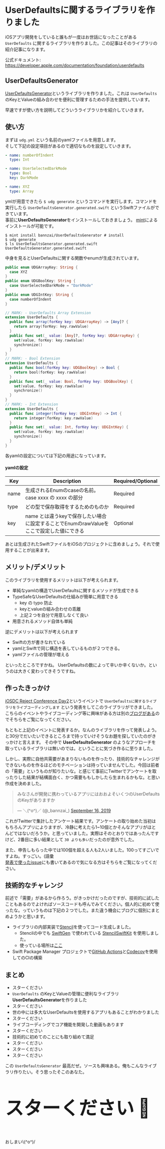 # UserDefaultsに関するライブラリを作りました
iOSアプリ開発をしていると誰もが一度はお世話になったことがある `UserDefaults` に関するライブラリを作りました。この記事はそのライブラリの紹介記事になります。

公式ドキュメント: https://developer.apple.com/documentation/foundation/userdefaults

## UserDefaultsGenerator
[UserDefaultsGenerator](https://github.com/bannzai/UserDefaultsGenerator)というライブラリを作りました。これは `UserDefaults` のKeyとValueの組み合わせを便利に管理するための手法を提供しています。  

早速ですが使い方を説明してどういうライブラリかを紹介していきます。

## 使い方
まずは `udg.yml` という名前のyamlファイルを用意します。  
そして下記の設定項目があるので適切なものを設定していきます。

```yml
- name: numberOfIndent
  type: Int

- name: UserSelectedDarkMode
  type: Bool
  key: DarkMode

- name: XYZ
  type: Array
```

ymlが用意できたら `$ udg generate` というコマンドを実行します。コマンドを実行したら `UserDefaultsGenerator.generated.swift` というSwiftファイルができています。  
事前に**UserDefaultsGenerator**をインストールしておきましょう。 [mint](https://github.com/yonaskolb/Mint)によるインストールが可能です。

```shell
$ mint install bannzai/UserDefaultsGenerator # install
$ udg generate
$ ls UserDefaultsGenerator.generated.swift
UserDefaultsGenerator.generated.swift
```

中身を見るとUserDefaultsに関する関数やenumが生成されています。

```swift
public enum UDGArrayKey: String {
  case XYZ
}
public enum UDGBoolKey: String {
  case UserSelectedDarkMode = "DarkMode"
}
public enum UDGIntKey: String {
  case numberOfIndent
}

// MARK: - UserDefaults Array Extension
extension UserDefaults {
  public func array(forKey key: UDGArrayKey) -> [Any]? {
    return array(forKey: key.rawValue)
  }
  public func set(_ value: [Any]?, forKey key: UDGArrayKey) {
    set(value, forKey: key.rawValue)
    synchronize()
  }
}
// MARK: - Bool Extension
extension UserDefaults {
  public func bool(forKey key: UDGBoolKey) -> Bool {
    return bool(forKey: key.rawValue)
  }
  public func set(_ value: Bool, forKey key: UDGBoolKey) {
    set(value, forKey: key.rawValue)
    synchronize()
  }
}
// MARK: - Int Extension
extension UserDefaults {
  public func integer(forKey key: UDGIntKey) -> Int {
    return integer(forKey: key.rawValue)
  }
  public func set(_ value: Int, forKey key: UDGIntKey) {
    set(value, forKey: key.rawValue)
    synchronize()
  }
}
```

各yamlの設定については下記の用途になっています。

#### yamlの設定
|  Key  |  Description  |  Required/Optional  |
| ---- | ---- | ---- |
|  name  |  生成されるEnumのcaseの名前。case xxxx の xxxx の部分  |  Required  |
|  type  |  どの型で保存取得をするためのものか  |  Required  |
|  key  |  name とは違うkeyで保存したい場合に設定することでEnumのrawValueをここで設定した値にできる  |  Optional  |


あとは生成されたSwiftファイルをiOSのプロジェクトに含めましょう。それで使用することが出来ます。

## メリット/デメリット
このライブラリを使用するメリットは以下が考えられます。

- 単純なyamlの構造でUserDefaultsに関するメソッドが生成できる
- TypeSafeなUserDefaultsの仕組みが簡単に用意できる
  * key の typo 防止
  * keyとvalueの組み合わせの乖離
  * 上記２つを自分で用意しなくて良い
- 用意されるメソッド自体も単純

逆にデメリットは以下が考えられます

- Swiftの方が書きなれている
- yamlとSwiftで同じ構造を表しているものが２つできる。
- yamlファイルの管理が増える

といったところですかね。 
UserDefaultsの数によって辛いか辛くないか。というのは大きく変わってきそうですね。

## 作ったきっかけ
[iOSDC Reject Conference Day2](https://iosdc-reject-conference.connpass.com/event/137296/)というイベントで `UserDefaultsに関するライブラリをライブコーディングします` という発表をしてこのライブラリができました。
こちらのイベントやライブコーディング等に興味がある方は別の[ブログがある](https://bannzai.hatenadiary.jp/entry/2019/09/22/010027)のでそちらをご覧になってください。  

もともと上記のイベントに発表するか。なんのライブラリを作って発表しよう。と30分でだいたいできるところまで持っていけそうなお題を探していたのがきっかけと言えます。
その中で **UserDefaultsGenerator** のようなアプローチを取っているライブラリは無いのでは。ということに気づき作るに至りました。  

しかし、実際に自他共需要があまりないものを作ったり、技術的なチャレンジができないものを作るほどのモチベーションは持っていませんでした。今回は前者の「需要」というものが知りたいな。と感じて事前にTwitterでアンケートを取ったりした結果が結構面白く、かつ需要ももしかしたら生まれるかもな。と思い作成を決めました。

<blockquote class="twitter-tweet"><p lang="ja" dir="ltr">みなさんが開発に携わっているアプリにはおおよそいくつのUserDefaultsのKeyがありますか</p>&mdash; ＼(^o^)／ (@_bannzai_) <a href="https://twitter.com/_bannzai_/status/1173629194510708737?ref_src=twsrc%5Etfw">September 16, 2019</a></blockquote> <script async src="https://platform.twitter.com/widgets.js" charset="utf-8"></script>

これがTwitterで集計したアンケート結果です。アンケートの取り始めた当初はもちろんアプリによりますが、冷静に考えたら1~10個とかそんなアプリがほとんどではないだろうか。と思っていました。実際はそのとおりではあったんですけど、2番目に多い結果として `30 よりも多い`だったのが意外でした。

また、申告しもらった中では100個を超える人も2人いました。100ってすごいですよね。すっごい。(語彙  
[発表で使ったissue](https://github.com/bannzai/UserDefaultsGenerator/issues/1)にも書いてあるので気になる方はそちらをご覧になってください。

## 技術的なチャレンジ
前述で「需要」があるから作ろう。がきっかけだったのですが、技術的に試したこともあるのでよければソースコードも呼んでみてください。個人的に初めて使ったな。っていうものは下記の２つでした。また違う機会にブログに個別にまとめようかと思います。

- ライブラリの内部実装で[Stencil](https://github.com/stencilproject/Stencil)を使ってコード生成しました。
  * Stencilの中でも [SwiftGen](https://github.com/SwiftGen/SwiftGen) で使われている [StencilSwiftKit](https://github.com/SwiftGen/StencilSwiftKit) を使用しました。
  * 使っている場所は[ここ](https://github.com/bannzai/UserDefaultsGenerator/blob/6db889ffe7463384787d97729620aaa8e7d12aab/Sources/UserDefaultsGeneratorCore/Generator.swift#L68)
- Swift Package Manager プロジェクトで[GitHub Actions](https://help.github.com/ja/articles/about-github-actions)と[Codecov](https://codecov.io)を使用してのCIの構築

## まとめ
- スターください
- `UserDefaults` のKeyとValueの管理に便利なライブラリ**UserDefaultsGenerator**を作りました
- スターください
- 世の中には多大なUserDefaultsを使用するアプリもあることがわかりました
- スターください
- ライブコーディングでコア機能を開発した動画もあります
- スターください
- 技術的に初めてのことにも取り組めて満足
- スターください
- スターください
- スターください

この `UserDefaultsGenerator` 最高だぜ。ソースも興味ある。俺もこんなライブラリ作りたい。そう思ったそこのあなた。

<p style="font-weight:800; font-size:60px;">
スターください 🌟
</p>

おしまい\\(^o^)/
